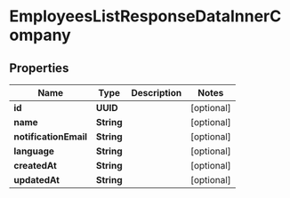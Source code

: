 

# EmployeesListResponseDataInnerCompany


## Properties

| Name | Type | Description | Notes |
|------------ | ------------- | ------------- | -------------|
|**id** | **UUID** |  |  [optional] |
|**name** | **String** |  |  [optional] |
|**notificationEmail** | **String** |  |  [optional] |
|**language** | **String** |  |  [optional] |
|**createdAt** | **String** |  |  [optional] |
|**updatedAt** | **String** |  |  [optional] |



